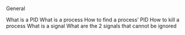 General

What is a PID
What is a process
How to find a process’ PID
How to kill a process
What is a signal
What are the 2 signals that cannot be ignored
